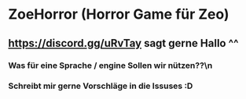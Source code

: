 # ZoeHorror (Horror Game für Zeo)
## https://discord.gg/uRvTay sagt gerne Hallo ^^
### Was für eine Sprache / engine Sollen wir nützen??\n
### Schreibt mir gerne Vorschläge in die Issuses :D
